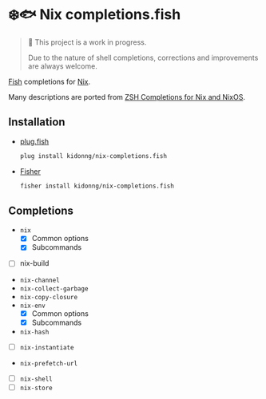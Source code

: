 # ❄️🐟 Nix completions.fish

> 🚧 This project is a work in progress.
>
> Due to the nature of shell completions, corrections and improvements are always welcome.

[Fish](https://fishshell.com/) completions for [Nix](https://nixos.org/).

Many descriptions are ported from [ZSH Completions for Nix and NixOS](https://github.com/spwhitt/nix-zsh-completions).

## Installation

- [plug.fish](https://github.com/kidonng/plug.fish)

  ```sh
  plug install kidonng/nix-completions.fish
  ```

- [Fisher](https://github.com/jorgebucaran/fisher)

  ```sh
  fisher install kidonng/nix-completions.fish
  ```

## Completions

- `nix`
  - [x] Common options
  - [x] Subcommands
- [ ] nix-build
- `nix-channel`
- `nix-collect-garbage`
- `nix-copy-closure`
- `nix-env`
  - [x] Common options
  - [x] Subcommands
- `nix-hash`
- [ ] `nix-instantiate`
- `nix-prefetch-url`
- [ ] `nix-shell`
- [ ] `nix-store`
